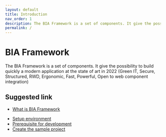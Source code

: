 ```yaml
---
layout: default
title: Introduction
nav_order: 1
description: The BIA Framework is a set of components. It give the possibility to build quickly a modern application at the state of art in 2021 (Green IT, Secure, Structured, RWD, Ergonomic, Fast, Powerful, Open to web component integration)
permalink: /
---
```


# BIA Framework

The BIA Framework is a set of components. It give the possibility to build quickly a modern application at the state of art in 2022 (Green IT, Secure, Structured, RWD, Ergonomic, Fast, Powerful, Open to web component integration)

## Suggested link
* [What is BIA Framework](./docs/GettingStarted/What_is_BIA_Framework.md)
<!-- * [The live demo](https://biateam.github.io/BIADemo/) -->
* [Setup environment](./docs/ConfigureEnv/CONFIGURE_YOUR_DEV_ENVIRONMENT.md)
* [Prerequisite for development](./docs/PREREQUISITE.md)
* [Create the sample project](./docs/NEW_PROJECT.md)
